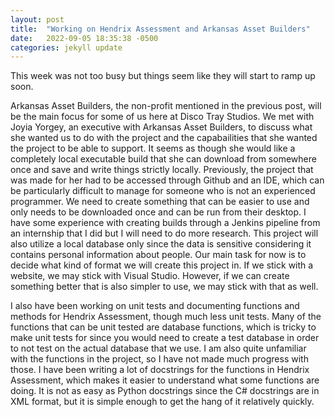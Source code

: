 ```yaml
---
layout: post
title:  "Working on Hendrix Assessment and Arkansas Asset Builders"
date:   2022-09-05 18:35:38 -0500
categories: jekyll update
---
```


This week was not too busy but things seem like they will start to ramp up soon.

Arkansas Asset Builders, the non-profit mentioned in the previous post, will be the main focus for some of us here at Disco Tray Studios. We met with Joyia Yorgey, an executive with Arkansas Asset Builders, to discuss what she wanted us to do with the project and the capabailities that she wanted the project to be able to support. It seems as though she would like a completely local executable build that she can download from somewhere once and save and write things strictly locally. Previously, the project that was made for her had to be accessed through Github and an IDE, which can be particularly difficult to manage for someone who is not an experienced programmer. We need to create something that can be easier to use and only needs to be downloaded once and can be run from their desktop. I have some experience with creating builds through a Jenkins pipeline from an internship that I did but I will need to do more research. This project will also utilize a local database only since the data is sensitive considering it contains personal information about people. Our main task for now is to decide what kind of format we will create this project in. If we stick with a website, we may stick with Visual Studio. However, if we can create something better that is also simpler to use, we may stick with that as well.

I also have been working on unit tests and documenting functions and methods for Hendrix Assessment, though much less unit tests. Many of the functions that can be unit tested are database functions, which is tricky to make unit tests for since you would need to create a test database in order to not test on the actual database that we use. I am also quite unfamiliar with the functions in the project, so I have not made much progress with those. I have been writing a lot of docstrings for the functions in Hendrix Assessment, which makes it easier to understand what some functions are doing. It is not as easy as Python docstrings since the C# docstrings are in XML format, but it is simple enough to get the hang of it relatively quickly.